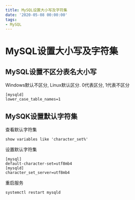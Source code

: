 ```yaml
---
title: MySQL设置大小写及字符集
date: '2020-05-08 00:00:00'
tags:
- MySQL
---
```


# MySQL设置大小写及字符集

## MySQL设置不区分表名大小写

Windows默认不区分, Linux默认区分. 0代表区分, 1代表不区分

```properties
[mysqld]
lower_case_table_names=1
```

## MySQK设置默认字符集

查看默认字符集

```mysql
show variables like 'character_set%'
```

设置默认字符集

```properties
[mysql]
default-character-set=utf8mb4
[mysqld]
character_set_server=utf8mb4
```

重启服务

```bash
systemctl restart mysqld
```

